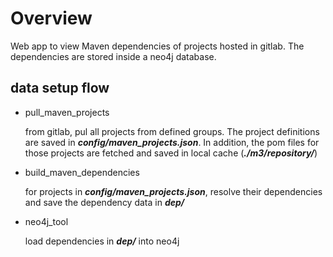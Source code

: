 # Overview
Web app to view Maven dependencies of projects hosted in gitlab.  The dependencies are stored inside a neo4j database.

## data setup flow

* pull_maven_projects

  from gitlab, pul all projects from defined groups. The project definitions are saved in ___config/maven_projects.json___. In addition, the pom files for those projects are fetched and saved in local cache (___./m3/repository/___)

* build_maven_dependencies

  for projects in ___config/maven_projects.json___, resolve their dependencies and save the dependency data in ___dep/___

* neo4j_tool

  load dependencies in ___dep/___ into neo4j